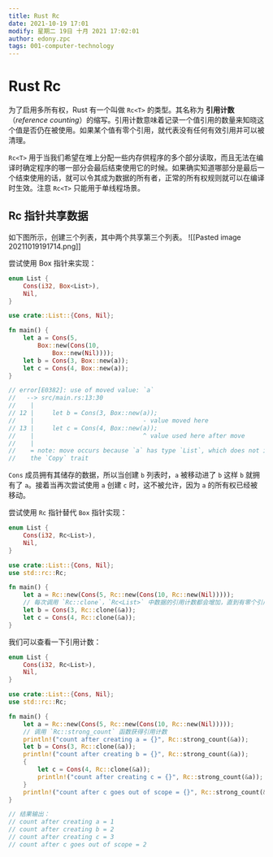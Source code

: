 ```yaml
---
title: Rust Rc
date: 2021-10-19 17:01
modify: 星期二 19日 十月 2021 17:02:01
author: edony.zpc
tags: 001-computer-technology
---
```


# Rust Rc
为了启用多所有权，Rust 有一个叫做 `Rc<T>` 的类型。其名称为 **引用计数**（_reference counting_）的缩写。引用计数意味着记录一个值引用的数量来知晓这个值是否仍在被使用。如果某个值有零个引用，就代表没有任何有效引用并可以被清理。

`Rc<T>` 用于当我们希望在堆上分配一些内存供程序的多个部分读取，而且无法在编译时确定程序的哪一部分会最后结束使用它的时候。如果确实知道哪部分是最后一个结束使用的话，就可以令其成为数据的所有者，正常的所有权规则就可以在编译时生效。注意 `Rc<T>` 只能用于单线程场景。

## Rc 指针共享数据
如下图所示，创建三个列表，其中两个共享第三个列表。
![[Pasted image 20211019191714.png]]

尝试使用 Box 指针来实现：
```rust
enum List {
    Cons(i32, Box<List>),
    Nil,
}

use crate::List::{Cons, Nil};

fn main() {
    let a = Cons(5,
        Box::new(Cons(10,
            Box::new(Nil))));
    let b = Cons(3, Box::new(a));
    let c = Cons(4, Box::new(a));
}

// error[E0382]: use of moved value: `a`
//   --> src/main.rs:13:30
//    |
// 12 |     let b = Cons(3, Box::new(a));
//    |                              - value moved here
// 13 |     let c = Cons(4, Box::new(a));
//    |                              ^ value used here after move
//    |
//    = note: move occurs because `a` has type `List`, which does not implement
//    the `Copy` trait
```

`Cons` 成员拥有其储存的数据，所以当创建 `b` 列表时，`a` 被移动进了 `b` 这样 `b` 就拥有了 `a`。接着当再次尝试使用 `a` 创建 `c` 时，这不被允许，因为 `a` 的所有权已经被移动。

尝试使用 `Rc` 指针替代 `Box` 指针实现：
```rust
enum List {
    Cons(i32, Rc<List>),
    Nil,
}

use crate::List::{Cons, Nil};
use std::rc::Rc;

fn main() {
    let a = Rc::new(Cons(5, Rc::new(Cons(10, Rc::new(Nil)))));
	// 每次调用 `Rc::clone`，`Rc<List>` 中数据的引用计数都会增加，直到有零个引用之前其数据都不会被清理
    let b = Cons(3, Rc::clone(&a));
    let c = Cons(4, Rc::clone(&a));
}

```

我们可以查看一下引用计数：
```rust
enum List {
    Cons(i32, Rc<List>),
    Nil,
}

use crate::List::{Cons, Nil};
use std::rc::Rc;

fn main() {
    let a = Rc::new(Cons(5, Rc::new(Cons(10, Rc::new(Nil)))));
	// 调用 `Rc::strong_count` 函数获得引用计数
    println!("count after creating a = {}", Rc::strong_count(&a));
    let b = Cons(3, Rc::clone(&a));
    println!("count after creating b = {}", Rc::strong_count(&a));
    {
        let c = Cons(4, Rc::clone(&a));
        println!("count after creating c = {}", Rc::strong_count(&a));
    }
    println!("count after c goes out of scope = {}", Rc::strong_count(&a));
}

// 结果输出：
// count after creating a = 1
// count after creating b = 2
// count after creating c = 3
// count after c goes out of scope = 2

```
